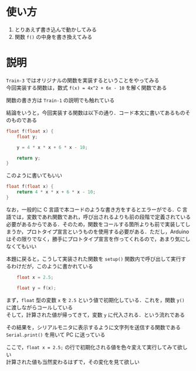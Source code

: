 # 使い方

1. とりあえず書き込んで動かしてみる
2. 関数 `f()` の中身を書き換えてみる

# 説明

`Train-3` ではオリジナルの関数を実装するということをやってみる  
今回実装する関数は，数式 `f(x) = 4x^2 + 6x - 10` を解く関数である

関数の書き方は `Train-1` の説明でも触れている

結論をいうと，今回実装する関数は以下の通り．コード本文に書いてあるものそのものである

```c
float f(float x) {
    float y;

    y = 4 * x * x + 6 * x - 10;

    return y;
}
```

このように書いてもいい

```c
float f(float x) {
    return 4 * x * x + 6 * x - 10;
}
```

なお，一般的に C 言語で本コードのような書き方をするとエラーがでる．C 言語では，変数であれ関数であれ，呼び出されるよりも前の段階で定義されている必要があるからである．そのため，関数をコールする箇所よりも前で実装してしまうか，プロトタイプ宣言というものを使用する必要がある．ただし，Arduino はその限りでなく，勝手にプロトタイプ宣言を作ってくれるので，あまり気にしなくてもいい

本題に戻ると，こうして実装された関数を `setup()` 関数内で呼び出して実行するわけだが，このように書かれている

```c
    float x = 2.5;

    float y = f(x);
```

まず，`float` 型の変数 `x` を `2.5` という値で初期化している．これを，関数 `y()` に渡しながらコールしている  
そして，計算された値が帰ってきて，変数 `y` に代入される．という流れである

その結果を，シリアルモニタに表示するように文字列を送信する関数である `Serial.print()` を用いて PC に送っている

ここで，`float x = 2.5;` の行で初期化される値を色々変えて実行してみて欲しい  
計算された値も当然変わるはずで，その変化を見て欲しい
